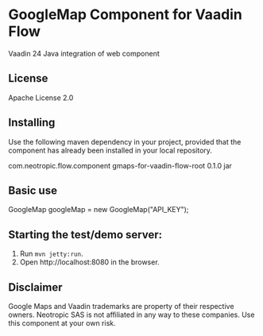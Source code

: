 # GoogleMap Component for Vaadin Flow

Vaadin 24 Java integration of <google-map> web component

## License

Apache License 2.0

## Installing

Use the following maven dependency in your project, provided that the component has already been installed in your local repository.

<dependency>
    <groupId>com.neotropic.flow.component</groupId>
    <artifactId>gmaps-for-vaadin-flow-root</artifactId>
    <version>0.1.0</version>
    <type>jar</type>
</dependency>

## Basic use

GoogleMap googleMap = new GoogleMap("API_KEY");

## Starting the test/demo server:
1. Run `mvn jetty:run`.
2. Open http://localhost:8080 in the browser.

## Disclaimer

Google Maps and Vaadin trademarks are property of their respective owners. Neotropic SAS is not affiliated in any way to these companies. Use this component at your own risk.